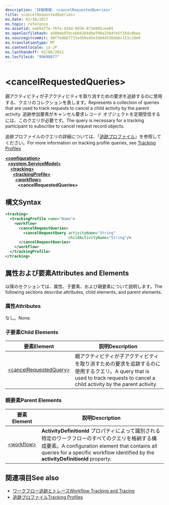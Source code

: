 ```yaml
---
description: '詳細情報: <cancelRequestedQueries>'
title: <cancelRequestedQueries>
ms.date: 03/30/2017
ms.topic: reference
ms.assetid: eab5af7e-76fa-434d-9d36-873e995cee05
ms.openlocfilehash: a508de97bce604284d9af00a3344fe5f35dc8bea
ms.sourcegitcommit: ddf7edb67715a5b9a45e3dd44536dabc153c1de0
ms.translationtype: MT
ms.contentlocale: ja-JP
ms.lasthandoff: 02/06/2021
ms.locfileid: "99698077"
---
```

# \<cancelRequestedQueries>

<span data-ttu-id="35b91-102">親アクティビティが子アクティビティを取り消すための要求を追跡するのに使用する、クエリのコレクションを表します。</span><span class="sxs-lookup"><span data-stu-id="35b91-102">Represents a collection of queries that are used to track requests to cancel a child activity by the parent activity.</span></span> <span data-ttu-id="35b91-103">追跡参加要素がキャンセル要求レコード オブジェクトを定期受信するには、このクエリが必要です。</span><span class="sxs-lookup"><span data-stu-id="35b91-103">The query is necessary for a tracking participant to subscribe to cancel request record objects.</span></span>  
  
 <span data-ttu-id="35b91-104">追跡プロファイルのクエリの詳細については、「[追跡プロファイル](../../../windows-workflow-foundation/tracking-profiles.md)」を参照してください。</span><span class="sxs-lookup"><span data-stu-id="35b91-104">For more information on tracking profile queries, see [Tracking Profiles](../../../windows-workflow-foundation/tracking-profiles.md)</span></span>  
  
[**\<configuration>**](../configuration-element.md)\
&nbsp;&nbsp;[**\<system.ServiceModel>**](system-servicemodel-of-workflow.md)\
&nbsp;&nbsp;&nbsp;&nbsp;[**\<tracking>**](tracking.md)\
&nbsp;&nbsp;&nbsp;&nbsp;&nbsp;&nbsp;[**\<trackingProfile>**](trackingprofile.md)\
&nbsp;&nbsp;&nbsp;&nbsp;&nbsp;&nbsp;&nbsp;&nbsp;[**\<workflow>**](workflow.md)\
&nbsp;&nbsp;&nbsp;&nbsp;&nbsp;&nbsp;&nbsp;&nbsp;&nbsp;&nbsp;**\<cancelRequestedQueries>**  
  
## <a name="syntax"></a><span data-ttu-id="35b91-105">構文</span><span class="sxs-lookup"><span data-stu-id="35b91-105">Syntax</span></span>  
  
```xml  
<tracking>
  <trackingProfile name="Name">
    <workflow>
      <cancelRequestQueries>
        <cancelRequestQuery activityName="String"
                            childActivityName="String"/>
      </cancelRequestQueries>
    </workflow>
  </trackingProfile>
</tracking>  
```  
  
## <a name="attributes-and-elements"></a><span data-ttu-id="35b91-106">属性および要素</span><span class="sxs-lookup"><span data-stu-id="35b91-106">Attributes and Elements</span></span>  

 <span data-ttu-id="35b91-107">以降のセクションでは、属性、子要素、および親要素について説明します。</span><span class="sxs-lookup"><span data-stu-id="35b91-107">The following sections describe attributes, child elements, and parent elements.</span></span>  
  
### <a name="attributes"></a><span data-ttu-id="35b91-108">属性</span><span class="sxs-lookup"><span data-stu-id="35b91-108">Attributes</span></span>  

 <span data-ttu-id="35b91-109">なし。</span><span class="sxs-lookup"><span data-stu-id="35b91-109">None.</span></span>  
  
### <a name="child-elements"></a><span data-ttu-id="35b91-110">子要素</span><span class="sxs-lookup"><span data-stu-id="35b91-110">Child Elements</span></span>  
  
|<span data-ttu-id="35b91-111">要素</span><span class="sxs-lookup"><span data-stu-id="35b91-111">Element</span></span>|<span data-ttu-id="35b91-112">説明</span><span class="sxs-lookup"><span data-stu-id="35b91-112">Description</span></span>|  
|-------------|-----------------|  
|[\<cancelRequestedQuery>](cancelrequestedquery.md)|<span data-ttu-id="35b91-113">親アクティビティが子アクティビティを取り消すための要求を追跡するのに使用するクエリ。</span><span class="sxs-lookup"><span data-stu-id="35b91-113">A query that is used to track requests to cancel a child activity by the parent activity</span></span>|  
  
### <a name="parent-elements"></a><span data-ttu-id="35b91-114">親要素</span><span class="sxs-lookup"><span data-stu-id="35b91-114">Parent Elements</span></span>  
  
|<span data-ttu-id="35b91-115">要素</span><span class="sxs-lookup"><span data-stu-id="35b91-115">Element</span></span>|<span data-ttu-id="35b91-116">説明</span><span class="sxs-lookup"><span data-stu-id="35b91-116">Description</span></span>|  
|-------------|-----------------|  
|[\<workflow>](workflow.md)|<span data-ttu-id="35b91-117">**ActivityDefinitionId** プロパティによって識別される特定のワークフローのすべてのクエリを格納する構成要素。</span><span class="sxs-lookup"><span data-stu-id="35b91-117">A configuration element that contains all queries for a specific workflow identified by the **activityDefinitionId** property.</span></span>|  
  
## <a name="see-also"></a><span data-ttu-id="35b91-118">関連項目</span><span class="sxs-lookup"><span data-stu-id="35b91-118">See also</span></span>

- [<span data-ttu-id="35b91-119">ワークフロー追跡とトレース</span><span class="sxs-lookup"><span data-stu-id="35b91-119">Workflow Tracking and Tracing</span></span>](../../../windows-workflow-foundation/workflow-tracking-and-tracing.md)
- [<span data-ttu-id="35b91-120">追跡プロファイル</span><span class="sxs-lookup"><span data-stu-id="35b91-120">Tracking Profiles</span></span>](../../../windows-workflow-foundation/tracking-profiles.md)
